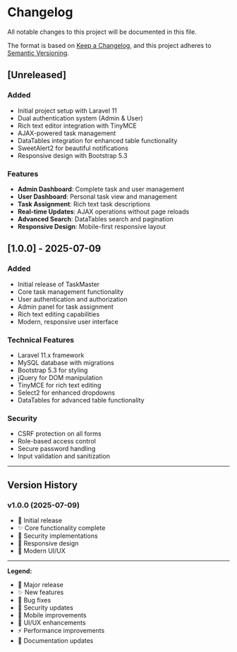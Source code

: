 # Changelog

All notable changes to this project will be documented in this file.

The format is based on [Keep a Changelog](https://keepachangelog.com/en/1.0.0/),
and this project adheres to [Semantic Versioning](https://semver.org/spec/v2.0.0.html).

## [Unreleased]

### Added

-   Initial project setup with Laravel 11
-   Dual authentication system (Admin & User)
-   Rich text editor integration with TinyMCE
-   AJAX-powered task management
-   DataTables integration for enhanced table functionality
-   SweetAlert2 for beautiful notifications
-   Responsive design with Bootstrap 5.3

### Features

-   **Admin Dashboard**: Complete task and user management
-   **User Dashboard**: Personal task view and management
-   **Task Assignment**: Rich text task descriptions
-   **Real-time Updates**: AJAX operations without page reloads
-   **Advanced Search**: DataTables search and pagination
-   **Responsive Design**: Mobile-first responsive layout

## [1.0.0] - 2025-07-09

### Added

-   Initial release of TaskMaster
-   Core task management functionality
-   User authentication and authorization
-   Admin panel for task assignment
-   Rich text editing capabilities
-   Modern, responsive user interface

### Technical Features

-   Laravel 11.x framework
-   MySQL database with migrations
-   Bootstrap 5.3 for styling
-   jQuery for DOM manipulation
-   TinyMCE for rich text editing
-   Select2 for enhanced dropdowns
-   DataTables for advanced table functionality

### Security

-   CSRF protection on all forms
-   Role-based access control
-   Secure password handling
-   Input validation and sanitization

---

## Version History

### v1.0.0 (2025-07-09)

-   🎉 Initial release
-   ✨ Core functionality complete
-   🔐 Security implementations
-   📱 Responsive design
-   🎨 Modern UI/UX

---

**Legend:**

-   🎉 Major release
-   ✨ New features
-   🐛 Bug fixes
-   🔐 Security updates
-   📱 Mobile improvements
-   🎨 UI/UX enhancements
-   ⚡ Performance improvements
-   📝 Documentation updates
